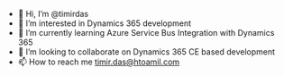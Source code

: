 - 👋 Hi, I’m @timirdas
- 👀 I’m interested in Dynamics 365 development
- 🌱 I’m currently learning Azure Service Bus Integration with Dynamics 365
- 💞️ I’m looking to collaborate on Dynamics 365 CE based development
- 📫 How to reach me timir.das@htoamil.com

<!---
timirdas/timirdas is a ✨ special ✨ repository because its `README.md` (this file) appears on your GitHub profile.
You can click the Preview link to take a look at your changes.
--->
